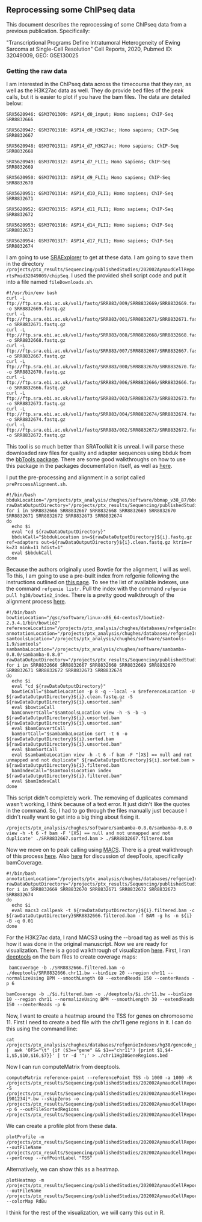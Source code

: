 ## Reprocessing some ChIPseq data

This document describes the reprocessing of some ChIPseq data from a previous publication. Specifically:

"Transcriptional Programs Define Intratumoral Heterogeneity of Ewing Sarcoma at Single-Cell Resolution"
Cell Reports, 2020, Pubmed ID: 32049009, GEO: GSE130025

### Getting the raw data

I am interested in the ChIPseq data across the timecourse that they ran, as well as the H3K27ac data as well. They do provide bed files of the peak calls, but it is easier to plot if you have the bam files. The data are detailed below:

```
SRX5620946: GSM3701309: ASP14_d0_input; Homo sapiens; ChIP-Seq
SRR8832666

SRX5620947: GSM3701310: ASP14_d0_H3K27ac; Homo sapiens; ChIP-Seq
SRR8832667

SRX5620948: GSM3701311: ASP14_d7_H3K27ac; Homo sapiens; ChIP-Seq
SRR8832668

SRX5620949: GSM3701312: ASP14_d7_FLI1; Homo sapiens; ChIP-Seq
SRR8832669

SRX5620950: GSM3701313: ASP14_d9_FLI1; Homo sapiens; ChIP-Seq
SRR8832670

SRX5620951: GSM3701314: ASP14_d10_FLI1; Homo sapiens; ChIP-Seq
SRR8832671

SRX5620952: GSM3701315: ASP14_d11_FLI1; Homo sapiens; ChIP-Seq
SRR8832672

SRX5620953: GSM3701316: ASP14_d14_FLI1; Homo sapiens; ChIP-Seq
SRR8832673

SRX5620954: GSM3701317: ASP14_d17_FLI1; Homo sapiens; ChIP-Seq
SRR8832674
```

I am going to use [SRAExplorer](https://sra-explorer.info/#) to get at these data. I am going to save them in the directory `/projects/ptx_results/Sequencing/publishedStudies/202002AynaudCellReportsPmid32049009/chipSeq`. I used the provided shell script code and put it into a file named `fileDownloads.sh`. 

```shell
#!/usr/bin/env bash
curl -L ftp://ftp.sra.ebi.ac.uk/vol1/fastq/SRR883/009/SRR8832669/SRR8832669.fastq.gz -o SRR8832669.fastq.gz
curl -L ftp://ftp.sra.ebi.ac.uk/vol1/fastq/SRR883/001/SRR8832671/SRR8832671.fastq.gz -o SRR8832671.fastq.gz
curl -L ftp://ftp.sra.ebi.ac.uk/vol1/fastq/SRR883/008/SRR8832668/SRR8832668.fastq.gz -o SRR8832668.fastq.gz
curl -L ftp://ftp.sra.ebi.ac.uk/vol1/fastq/SRR883/007/SRR8832667/SRR8832667.fastq.gz -o SRR8832667.fastq.gz
curl -L ftp://ftp.sra.ebi.ac.uk/vol1/fastq/SRR883/000/SRR8832670/SRR8832670.fastq.gz -o SRR8832670.fastq.gz
curl -L ftp://ftp.sra.ebi.ac.uk/vol1/fastq/SRR883/006/SRR8832666/SRR8832666.fastq.gz -o SRR8832666.fastq.gz
curl -L ftp://ftp.sra.ebi.ac.uk/vol1/fastq/SRR883/003/SRR8832673/SRR8832673.fastq.gz -o SRR8832673.fastq.gz
curl -L ftp://ftp.sra.ebi.ac.uk/vol1/fastq/SRR883/004/SRR8832674/SRR8832674.fastq.gz -o SRR8832674.fastq.gz
curl -L ftp://ftp.sra.ebi.ac.uk/vol1/fastq/SRR883/002/SRR8832672/SRR8832672.fastq.gz -o SRR8832672.fastq.gz
```

This tool is so much better than SRAToolkit it is unreal. I will parse these downloaded raw files for quality and adapter sequences using bbduk from the [bbTools package](https://sourceforge.net/projects/bbmap/). There are some good walkthroughs on how to use this package in the packages documentation itself, as well as [here](https://jgi.doe.gov/data-and-tools/bbtools/bb-tools-user-guide/).  

I put the pre-processing and alignment in a script called `preProcessAlignment.sh`.

```shell
#!/bin/bash
bbdukLocation="/projects/ptx_analysis/chughes/software/bbmap_v38_87/bbduk.sh"
rawDataOutputDirectory="/projects/ptx_results/Sequencing/publishedStudies/202002AynaudCellReportsPmid32049009/chipSeq/"
for i in SRR8832666 SRR8832667 SRR8832668 SRR8832669 SRR8832670 SRR8832671 SRR8832672 SRR8832673 SRR8832674
do
  echo $i
  eval "cd ${rawDataOutputDirectory}"
  bbdukCall="$bbdukLocation in=${rawDataOutputDirectory}${i}.fastq.gz ref=adapters out=${rawDataOutputDirectory}${i}.clean.fastq.gz ktrim=r k=23 mink=11 hdist=1"
  eval $bbdukCall
done
```
Because the authors originally used Bowtie for the alignment, I will as well. To this, I am going to use a pre-built index from refgenie following the instructions outlined on [this page](http://refgenie.databio.org/en/latest/install/). To see the list of available indexes, use the command `refgenie listr`. Pull the index with the command `refgenie pull hg38/bowtie2_index`. There is a pretty good walkthrough of the alignment process [here](https://hbctraining.github.io/Intro-to-ChIPseq/lessons/03_align_and_filtering.html). 

```shell
#!/bin/bash
bowtieLocation="/gsc/software/linux-x86_64-centos7/bowtie2-2.3.4.1/bin/bowtie2"
referenceLocation="/projects/ptx_analysis/chughes/databases/refgenieIndexes/hg38/bowtie2_index/default/hg38"
annotationLocation="/projects/ptx_analysis/chughes/databases/refgenieIndexes/hg38/gencode_gtf/default/hg38.gtf"
samtoolsLocation="/projects/ptx_analysis/chughes/software/samtools-1.9/samtools"
sambambaLocation="/projects/ptx_analysis/chughes/software/sambamba-0.8.0/sambamba-0.8.0"
rawDataOutputDirectory="/projects/ptx_results/Sequencing/publishedStudies/202002AynaudCellReportsPmid32049009/chipSeq/"
for i in SRR8832666 SRR8832667 SRR8832668 SRR8832669 SRR8832670 SRR8832671 SRR8832672 SRR8832673 SRR8832674
do
  echo $i
  eval "cd ${rawDataOutputDirectory}"
  bowtieCall="$bowtieLocation -p 8 -q --local -x $referenceLocation -U ${rawDataOutputDirectory}${i}.clean.fastq.gz -S ${rawDataOutputDirectory}${i}.unsorted.sam"
  eval $bowtieCall
  bamConvertCall="$samtoolsLocation view -h -S -b -o ${rawDataOutputDirectory}${i}.unsorted.bam ${rawDataOutputDirectory}${i}.unsorted.sam"
  eval $bamConvertCall
  bamSortCall="$sambambaLocation sort -t 6 -o ${rawDataOutputDirectory}${i}.sorted.bam ${rawDataOutputDirectory}${i}.unsorted.bam"
  eval $bamSortCall
  eval $sambambaLocation view -h -t 6 -f bam -F "[XS] == null and not unmapped and not duplicate" ${rawDataOutputDirectory}${i}.sorted.bam > ${rawDataOutputDirectory}${i}.filtered.bam
  bamIndexCall="$samtoolsLocation index ${rawDataOutputDirectory}${i}.filtered.bam"
  eval $bamIndexCall
done
```

This script didn't completely work. The removing of duplicates command wasn't working, I think because of a text error. It just didn't like the quotes in the command. So, I had to go through the files manually just because I didn't really want to get into a big thing about fixing it. 

```shell
/projects/ptx_analysis/chughes/software/sambamba-0.8.0/sambamba-0.8.0 view -h -t 6 -f bam -F '[XS] == null and not unmapped and not duplicate' ./SRR8832667.sorted.bam > ./SRR8832667.filtered.bam
```

Now we move on to peak calling using [MACS](https://github.com/macs3-project/MACS). There is a great walkthrough of this process [here](https://hbctraining.github.io/Intro-to-ChIPseq/lessons/05_peak_calling_macs.html). Also [here](https://deeptools.readthedocs.io/en/develop/content/tools/bamCoverage.html) for discussion of deepTools, specifically bamCoverage.

```shell
#!/bin/bash
annotationLocation="/projects/ptx_analysis/chughes/databases/refgenieIndexes/hg38/gencode_gtf/default/hg38.gtf"
rawDataOutputDirectory="/projects/ptx_results/Sequencing/publishedStudies/202002AynaudCellReportsPmid32049009/chipSeq/"
for i in SRR8832669 SRR8832670 SRR8832671 SRR8832672 SRR8832673 SRR8832674
do
  echo $i
  eval macs3 callpeak -t ${rawDataOutputDirectory}${i}.filtered.bam -c ${rawDataOutputDirectory}SRR8832666.filtered.bam -f BAM -g hs -n ${i} -B -q 0.01 
done
```

For the H3K27ac data, I rand MACS3 using the --broad tag as well as this is how it was done in the original manuscript. Now we are ready for visualization. There is a good walkthrough of visualization [here](https://hbctraining.github.io/Intro-to-ChIPseq/lessons/10_data_visualization.html). First, I ran [deeptools](https://deeptools.readthedocs.io/en/develop/) on the bam files to create coverage maps:

```shell
 bamCoverage -b ./SRR8832666.filtered.bam -o ./deeptools/SRR8832666.chr11.bw --binSize 20 --region chr11 --normalizeUsing BPM --smoothLength 60 --extendReads 150 --centerReads -p 6

bamCoverage -b ./$i.filtered.bam -o ./deeptools/$i.chr11.bw --binSize 10 --region chr11 --normalizeUsing BPM --smoothLength 30 --extendReads 150 --centerReads -p 6
```

Now, I want to create a heatmap around the TSS for genes on chromosome 11. First I need to create a bed file with the chr11 gene regions in it. I can do this using the command line:

```shell
cat /projects/ptx_analysis/chughes/databases/refgenieIndexes/hg38/gencode_gtf/default/hg38.gtf |  awk 'OFS="\t" {if ($3=="gene" && $1=="chr11") {print $1,$4-1,$5,$10,$16,$7}}' | tr -d '";' > ./chr11Hg38GeneRegions.bed
```

Now I can run computeMatrix from deeptools.

```shell
computeMatrix reference-point --referencePoint TSS -b 1000 -a 1000 -R /projects/ptx_results/Sequencing/publishedStudies/202002AynaudCellReportsPmid32049009/chipSeq/chr11Hg38GeneRegions.bed -S /projects/ptx_results/Sequencing/publishedStudies/202002AynaudCellReportsPmid32049009/chipSeq/deeptools/SRR88326[67][901234]*.bw --skipZeros -o /projects/ptx_results/Sequencing/publishedStudies/202002AynaudCellReportsPmid32049009/chipSeq/deeptools/ewsFli1ChipSeqTssMatrixChr11.gz -p 6 --outFileSortedRegions /projects/ptx_results/Sequencing/publishedStudies/202002AynaudCellReportsPmid32049009/chipSeq/deeptools/regionsTssChr11.bed
```

We can create a profile plot from these data.

```shell
plotProfile -m /projects/ptx_results/Sequencing/publishedStudies/202002AynaudCellReportsPmid32049009/chipSeq/deeptools/ewsFli1ChipSeqTssMatrixChr11.gz --outFileName /projects/ptx_results/Sequencing/publishedStudies/202002AynaudCellReportsPmid32049009/chipSeq/deeptools/regionsTssChr11Profile.pdf --perGroup --refPointLabel "TSS"
```

Alternatively, we can show this as a heatmap.

```shell
plotHeatmap -m /projects/ptx_results/Sequencing/publishedStudies/202002AynaudCellReportsPmid32049009/chipSeq/deeptools/ewsFli1ChipSeqTssMatrixChr11.gz --outFileName /projects/ptx_results/Sequencing/publishedStudies/202002AynaudCellReportsPmid32049009/chipSeq/deeptools/regionsTssChr11Heatmap.pdf --colorMap RdBu
```

I think for the rest of the visualization, we will carry this out in R.

